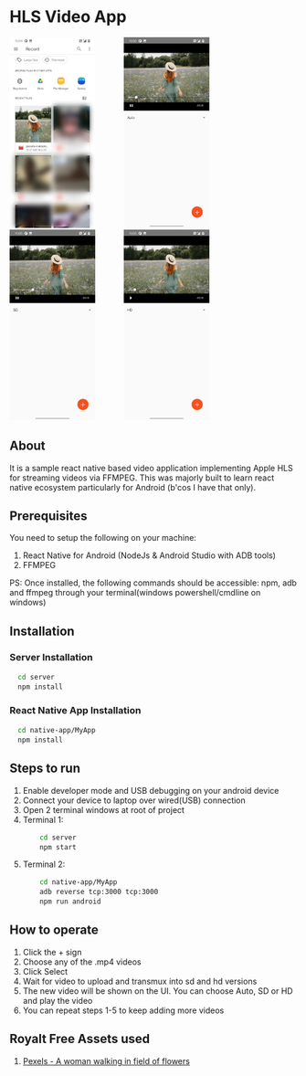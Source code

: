 # HLS Video App

<img src="/screenshots/Screenshot1.jpg" width="150"><img width="50"><img src="/screenshots/Screenshot2.jpg"  width="150"><img width="50"><img src="/screenshots/Screenshot3.jpg" width="150"><img width="50"><img src="/screenshots/Screenshot4.jpg" width="150"> 

## About 
It is a sample react native based video application implementing Apple HLS for streaming videos via FFMPEG. This was majorly built to learn react native ecosystem particularly for Android (b'cos I have that only). 

## Prerequisites
You need to setup the following on your machine:
1. React Native for Android (NodeJs & Android Studio with ADB tools)
2. FFMPEG

PS: Once installed, the following commands should be accessible: npm, adb and ffmpeg through your terminal(windows powershell/cmdline on windows)
## Installation
### Server Installation
```bash
  cd server
  npm install
```

### React Native App Installation
```bash
  cd native-app/MyApp
  npm install
```

## Steps to run
1. Enable developer mode and USB debugging on your android device
2. Connect your device to laptop over wired(USB) connection
3. Open 2 terminal windows at root of project
4. Terminal 1:
    ```bash
        cd server
        npm start
    ```
5. Terminal 2:
    ```bash
        cd native-app/MyApp
        adb reverse tcp:3000 tcp:3000
        npm run android
    ```
## How to operate
1. Click the + sign
2. Choose any of the .mp4 videos
3. Click Select
4. Wait for video to upload and transmux into sd and hd versions
5. The new video will be shown on the UI. You can choose Auto, SD or HD and play the video
6. You can repeat steps 1-5 to keep adding more videos

## Royalt Free Assets used
1. [Pexels - A woman walking in field of flowers](https://www.pexels.com/video/a-woman-walking-in-the-field-of-flowers-5642529/)
